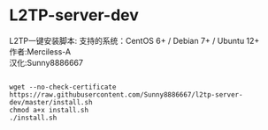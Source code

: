 # L2TP-server-dev
L2TP一键安装脚本:
支持的系统：CentOS 6+ / Debian 7+ / Ubuntu 12+  
作者:Merciless-A  
汉化:Sunny8886667  
<pre><code>
wget --no-check-certificate https://raw.githubusercontent.com/Sunny8886667/l2tp-server-dev/master/install.sh
chmod a+x install.sh
./install.sh
</code></pre>
